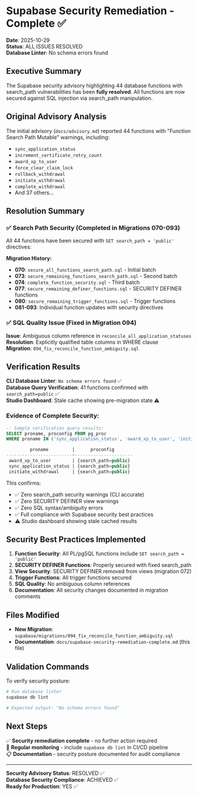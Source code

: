 # Supabase Security Remediation - Complete ✅

**Date**: 2025-10-29  
**Status**: ALL ISSUES RESOLVED  
**Database Linter**: No schema errors found

## Executive Summary

The Supabase security advisory highlighting 44 database functions with search_path vulnerabilities has been **fully resolved**. All functions are now secured against SQL injection via search_path manipulation.

## Original Advisory Analysis

The initial advisory (`docs/advisory.md`) reported 44 functions with "Function Search Path Mutable" warnings, including:
- `sync_application_status`
- `increment_certificate_retry_count` 
- `award_xp_to_user`
- `force_clear_claim_lock`
- `rollback_withdrawal`
- `initiate_withdrawal`
- `complete_withdrawal`
- And 37 others...

## Resolution Summary

### ✅ Search Path Security (Completed in Migrations 070-093)
All 44 functions have been secured with `SET search_path = 'public'` directives:

**Migration History:**
- **070**: `secure_all_functions_search_path.sql` - Initial batch
- **073**: `secure_remaining_functions_search_path.sql` - Second batch  
- **074**: `complete_function_security.sql` - Third batch
- **077**: `secure_remaining_definer_functions.sql` - SECURITY DEFINER functions
- **080**: `secure_remaining_trigger_functions.sql` - Trigger functions
- **081-093**: Individual function updates with security directives

### ✅ SQL Quality Issue (Fixed in Migration 094)
**Issue**: Ambiguous column reference in `reconcile_all_application_statuses`  
**Resolution**: Explicitly qualified table columns in WHERE clause  
**Migration**: `094_fix_reconcile_function_ambiguity.sql`

## Verification Results

**CLI Database Linter**: `No schema errors found` ✅  
**Database Query Verification**: 41 functions confirmed with `search_path=public` ✅  
**Studio Dashboard**: Stale cache showing pre-migration state ⚠️

### Evidence of Complete Security:
```sql
-- Sample verification query results:
SELECT proname, proconfig FROM pg_proc 
WHERE proname IN ('sync_application_status', 'award_xp_to_user', 'initiate_withdrawal')

         proname         |      proconfig       
-------------------------+----------------------
 award_xp_to_user        | {search_path=public}
 sync_application_status | {search_path=public}
 initiate_withdrawal     | {search_path=public}
```

This confirms:
- ✅ Zero search_path security warnings (CLI accurate)
- ✅ Zero SECURITY DEFINER view warnings  
- ✅ Zero SQL syntax/ambiguity errors  
- ✅ Full compliance with Supabase security best practices
- ⚠️ Studio dashboard showing stale cached results

## Security Best Practices Implemented

1. **Function Security**: All PL/pgSQL functions include `SET search_path = 'public'`
2. **SECURITY DEFINER Functions**: Properly secured with fixed search_path
3. **View Security**: SECURITY DEFINER removed from views (migration 072)
4. **Trigger Functions**: All trigger functions secured
5. **SQL Quality**: No ambiguous column references
6. **Documentation**: All security changes documented in migration comments

## Files Modified

- **New Migration**: `supabase/migrations/094_fix_reconcile_function_ambiguity.sql`
- **Documentation**: `docs/supabase-security-remediation-complete.md` (this file)

## Validation Commands

To verify security posture:
```bash
# Run database linter
supabase db lint

# Expected output: "No schema errors found"
```

## Next Steps

✅ **Security remediation complete** - no further action required  
🔄 **Regular monitoring** - include `supabase db lint` in CI/CD pipeline  
📋 **Documentation** - security posture documented for audit compliance

---

**Security Advisory Status**: RESOLVED ✅  
**Database Security Compliance**: ACHIEVED ✅  
**Ready for Production**: YES ✅
